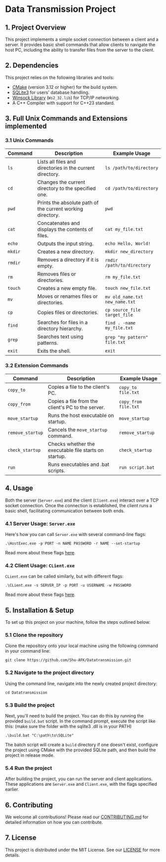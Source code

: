 # Data Transmission Project

## 1. Project Overview

This project implements a simple socket connection between a client and a server. It provides basic shell commands that allow clients to navigate the host PC, including the ability to transfer files from the server to the client.

## 2. Dependencies

This project relies on the following libraries and tools:

- [CMake](https://cmake.org/) (version 3.12 or higher) for the build system.
- [SQLite3](https://www.sqlite.org/) for users' database handling.
- [Winsock Library](https://docs.microsoft.com/en-us/windows/win32/winsock/windows-sockets-start-page-2) (`Ws2_32.lib`) for TCP/IP networking.
- A C++ Compiler with support for C++23 standard.

## 3. Full Unix Commands and Extensions implemented

### 3.1 Unix Commands

| Command | Description                                                | Example Usage                  |
|---------|------------------------------------------------------------|--------------------------------|
| `ls`    | Lists all files and directories in the current directory.  | `ls /path/to/directory`        |
| `cd`    | Changes the current directory to the specified one.        | `cd /path/to/directory`        |
| `pwd`   | Prints the absolute path of the current working directory. | `pwd`                          |
| `cat`   | Concatenates and displays the contents of files.           | `cat my_file.txt`              |
| `echo`  | Outputs the input string.                                  | `echo Hello, World!`           |
| `mkdir` | Creates a new directory.                                   | `mkdir new_directory`          |
| `rmdir` | Removes a directory if it is empty.                        | `rmdir /path/to/directory`     |
| `rm`    | Removes files or directories.                              | `rm my_file.txt`               |
| `touch` | Creates a new empty file.                                  | `touch new_file.txt`           |
| `mv`    | Moves or renames files or directories.                     | `mv old_name.txt new_name.txt` |
| `cp`    | Copies files or directories.                               | `cp source_file target_file`   |
| `find`  | Searches for files in a directory hierarchy.               | `find . -name my_file.txt`     |
| `grep`  | Searches text using patterns.                              | `grep "my pattern" file.txt`   |
| `exit`  | Exits the shell.                                           | `exit`                         |

### 3.2 Extension Commands

| Command          | Description                                           | Example Usage        |
|------------------|-------------------------------------------------------|----------------------|
| `copy_to`        | Copies a file to the client's PC.                     | `copy_to file.txt`   |
| `copy_from`      | Copies a file from the client's PC to the server.     | `copy_from file.txt` |
| `move_startup`   | Runs the host executable on startup.                  | `move_startup`       |
| `remove_startup` | Cancels the `move_startup` command.                   | `remove_startup`     |
| `check_startup`  | Checks whether the executable file starts on startup. | `check_startup`      |
| `run`            | Runs executables and .bat scripts.                    | `run script.bat`     |

## 4. Usage

Both the server (`Server.exe`) and the client (`Client.exe`) interact over a TCP socket connection. Once the connection is established, the client runs a basic shell, facilitating communication between both ends.

### 4.1 Server Usage: `Server.exe`

Here's how you can call `Server.exe` with several command-line flags:
```shell
.\HostExec.exe -p PORT -n NAME PASSWORD -r NAME --set-startup
```

Read more about these flags [here](FLAGS_FOR_SERVER).

### 4.2 Client Usage: `CLient.exe`

`CLient.exe` can be called similarly, but with different flags:
```shell
.\CLient.exe -s SERVER_IP -p PORT -u USERNAME -w PASSWORD
```

Read more about these flags [here](FLAGS_FOR_CLIENT).

## 5. Installation & Setup

To set up this project on your machine, follow the steps outlined below:

### 5.1 Clone the repository

Clone the repository onto your local machine using the following command in your command line:
```shell
git clone https://github.com/Shu-AFK/Datatransmission.git
```

### 5.2 Navigate to the project directory

Using the command line, navigate into the newly created project directory:
```shell
cd Datatransmission
```

### 5.3 Build the project 

Next, you'll need to build the project. You can do this by running the provided `build.bat` script. In the command prompt, execute the script like this: (make sure the folder with the sqlite3 .dll is in your PATH)
```shell
.\build.bat "C:\path\to\SQLite"
```

The batch script will create a `build` directory if one doesn't exist, configure the project using CMake with the provided SQLite path, and then build the project in release mode.

### 5.4 Run the project

After building the project, you can run the server and client applications. These applications are `Server.exe` and `Client.exe`, with the flags specified earlier.

## 6. Contributing

We welcome all contributions! Please read our [CONTRIBUTING.md](CONTRIBUTE.md) for detailed information on how you can contribute.

## 7. License

This project is distributed under the MIT License. See our [LICENSE](LICENSE.txt) for more details.